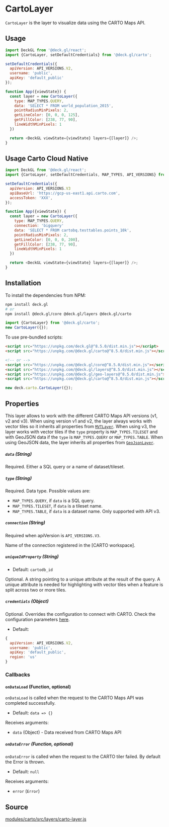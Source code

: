 # CartoLayer

`CartoLayer` is the layer to visualize data using the CARTO Maps API.

## Usage

```js
import DeckGL from '@deck.gl/react';
import {CartoLayer, setDefaultCredentials} from '@deck.gl/carto';

setDefaultCredentials({
  apiVersion: API_VERSIONS.V2,
  username: 'public',
  apiKey: 'default_public'
});

function App({viewState}) {
  const layer = new CartoLayer({
    type: MAP_TYPES.QUERY,
    data: 'SELECT * FROM world_population_2015',
    pointRadiusMinPixels: 2,
    getLineColor: [0, 0, 0, 125],
    getFillColor: [238, 77, 90],
    lineWidthMinPixels: 1
  })

  return <DeckGL viewState={viewState} layers={[layer]} />;
}
```

## Usage Carto Cloud Native

```js
import DeckGL from '@deck.gl/react';
import {CartoLayer, setDefaultCredentials, MAP_TYPES, API_VERSIONS} from '@deck.gl/carto';

setDefaultCredentials({
  apiVersion: API_VERSIONS.V3
  apiBaseUrl: 'https://gcp-us-east1.api.carto.com', 
  accessToken: 'XXX',
});

function App({viewState}) {
  const layer = new CartoLayer({
    type: MAP_TYPES.QUERY,
    connection: 'bigquery'
    data: 'SELECT * FROM cartobq.testtables.points_10k',
    pointRadiusMinPixels: 2,
    getLineColor: [0, 0, 0, 200],
    getFillColor: [238, 77, 90],
    lineWidthMinPixels: 1
  })

  return <DeckGL viewState={viewState} layers={[layer]} />;
}
```
## Installation

To install the dependencies from NPM:

```bash
npm install deck.gl
# or
npm install @deck.gl/core @deck.gl/layers @deck.gl/carto
```

```js
import {CartoLayer} from '@deck.gl/carto';
new CartoLayer({});
```

To use pre-bundled scripts:

```html
<script src="https://unpkg.com/deck.gl@^8.5.0/dist.min.js"></script>
<script src="https://unpkg.com/@deck.gl/carto@^8.5.0/dist.min.js"></script>

<!-- or -->
<script src="https://unpkg.com/@deck.gl/core@^8.5.0/dist.min.js"></script>
<script src="https://unpkg.com/@deck.gl/layers@^8.5.0/dist.min.js"></script>
<script src="https://unpkg.com/@deck.gl/geo-layers@^8.5.0/dist.min.js"></script>
<script src="https://unpkg.com/@deck.gl/carto@^8.5.0/dist.min.js"></script>
```

```js
new deck.carto.CartoLayer({});
```

## Properties

This layer allows to work with the different CARTO Maps API versions (v1, v2 and v3). When using version v1 and v2, the layer always works with vector tiles so it inherits all properties from [`MVTLayer`](/docs/api-reference/geo-layers/mvt-layer.md). When using v3, the layer works with vector tiles if the `type` property is `MAP_TYPES.TILESET` and with GeoJSON data if the `type` is `MAP_TYPES.QUERY` or `MAP_TYPES.TABLE`. When using GeoJSON data, the layer inherits all properties from [`GeoJsonLayer`](/docs/api-reference/layers/geojson-layer.md).

##### `data` (String)

Required. Either a SQL query or a name of dataset/tileset.

##### `type` (String)

Required. Data type. Possible values are:

- `MAP_TYPES.QUERY`, if `data` is a SQL query. 
- `MAP_TYPES.TILESET`, if `data` is a tileset name.
- `MAP_TYPES.TABLE`, if `data` is a dataset name. Only supported with API v3.

##### `connection` (String)

Required when apiVersion is `API_VERSIONS.V3`. 

Name of the connection registered in the [CARTO workspace].

##### `uniqueIdProperty` (String)

* Default: `cartodb_id`

Optional. A string pointing to a unique attribute at the result of the query. A unique attribute is needed for highlighting with vector tiles when a feature is split across two or more tiles.

##### `credentials` (Object)

Optional. Overrides the configuration to connect with CARTO. Check the configuration parameters [here](overview#carto-configuration-object).

* Default:

```js
{
  apiVersion: API_VERSIONS.V2,
  username: 'public',
  apiKey: 'default_public',
  region: 'us'
}
```

### Callbacks

#### `onDataLoad` (Function, optional)

`onDataLoad` is called when the request to the CARTO Maps API was completed successfully.

* Default: `data => {}`

Receives arguments:

* `data` (Object) - Data received from CARTO Maps API

##### `onDataError` (Function, optional)

`onDataError` is called when the request to the CARTO tiler failed. By default the Error is thrown.

* Default: `null`

Receives arguments:

* `error` (`Error`)

## Source

[modules/carto/src/layers/carto-layer.js](https://github.com/visgl/deck.gl/tree/master/modules/carto/src/layers/carto-layer.js)

